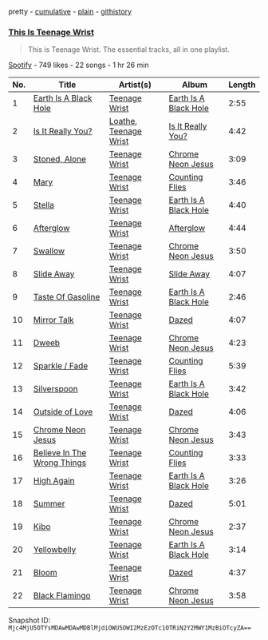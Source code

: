 pretty - [cumulative](/playlists/cumulative/37i9dQZF1DZ06evO4euSju.md) - [plain](/playlists/plain/37i9dQZF1DZ06evO4euSju) - [githistory](https://github.githistory.xyz/mackorone/spotify-playlist-archive/blob/main/playlists/plain/37i9dQZF1DZ06evO4euSju)

### [This Is Teenage Wrist](https://open.spotify.com/playlist/37i9dQZF1DZ06evO4euSju)

> This is Teenage Wrist\. The essential tracks, all in one playlist.

[Spotify](https://open.spotify.com/user/spotify) - 749 likes - 22 songs - 1 hr 26 min

| No. | Title | Artist(s) | Album | Length |
|---|---|---|---|---|
| 1 | [Earth Is A Black Hole](https://open.spotify.com/track/13a2v5JNOROuvh2MBMWxqb) | [Teenage Wrist](https://open.spotify.com/artist/79HbBkVgOVUuVhuTJ50pIx) | [Earth Is A Black Hole](https://open.spotify.com/album/2mrdThr7I4qOOivf2KSgwD) | 2:55 |
| 2 | [Is It Really You?](https://open.spotify.com/track/4ndmsvcCgLZH2hZwVw8cuJ) | [Loathe](https://open.spotify.com/artist/4G9wSdX0klmoHfjm9i6DLd), [Teenage Wrist](https://open.spotify.com/artist/79HbBkVgOVUuVhuTJ50pIx) | [Is It Really You?](https://open.spotify.com/album/3ECdQKxcDWZGwN4dSBVdoH) | 4:42 |
| 3 | [Stoned, Alone](https://open.spotify.com/track/3cWAHAlvLALNA0hnqmUzsB) | [Teenage Wrist](https://open.spotify.com/artist/79HbBkVgOVUuVhuTJ50pIx) | [Chrome Neon Jesus](https://open.spotify.com/album/7DUbrWwDxAeoNzFwKNVpiw) | 3:09 |
| 4 | [Mary](https://open.spotify.com/track/1NsZudLIW1RwsQCytCQoGt) | [Teenage Wrist](https://open.spotify.com/artist/79HbBkVgOVUuVhuTJ50pIx) | [Counting Flies](https://open.spotify.com/album/1cMUO53ujhy2sdSZdRAQvD) | 3:46 |
| 5 | [Stella](https://open.spotify.com/track/0V1Ww4KZzeNvImlv3BnLBl) | [Teenage Wrist](https://open.spotify.com/artist/79HbBkVgOVUuVhuTJ50pIx) | [Earth Is A Black Hole](https://open.spotify.com/album/2mrdThr7I4qOOivf2KSgwD) | 4:40 |
| 6 | [Afterglow](https://open.spotify.com/track/6zixerdspBU1krXRNMaalM) | [Teenage Wrist](https://open.spotify.com/artist/79HbBkVgOVUuVhuTJ50pIx) | [Afterglow](https://open.spotify.com/album/1vl7YPWGq7DgJMcOsWHWIg) | 4:44 |
| 7 | [Swallow](https://open.spotify.com/track/5zodPVnHmq8hOERLIDBmpC) | [Teenage Wrist](https://open.spotify.com/artist/79HbBkVgOVUuVhuTJ50pIx) | [Chrome Neon Jesus](https://open.spotify.com/album/7DUbrWwDxAeoNzFwKNVpiw) | 3:50 |
| 8 | [Slide Away](https://open.spotify.com/track/2DK4iSjT5g0lyqGwHOSG6f) | [Teenage Wrist](https://open.spotify.com/artist/79HbBkVgOVUuVhuTJ50pIx) | [Slide Away](https://open.spotify.com/album/1365iNoQHqzhKQng8DpkEF) | 4:07 |
| 9 | [Taste Of Gasoline](https://open.spotify.com/track/67kHOo0IxF8dcfN5SEvBRb) | [Teenage Wrist](https://open.spotify.com/artist/79HbBkVgOVUuVhuTJ50pIx) | [Earth Is A Black Hole](https://open.spotify.com/album/2mrdThr7I4qOOivf2KSgwD) | 2:46 |
| 10 | [Mirror Talk](https://open.spotify.com/track/6VBoEu64cDeRDE6f60XPts) | [Teenage Wrist](https://open.spotify.com/artist/79HbBkVgOVUuVhuTJ50pIx) | [Dazed](https://open.spotify.com/album/5OMhpOEVJ9kXp2ayrCFMLK) | 4:07 |
| 11 | [Dweeb](https://open.spotify.com/track/2rJs5L8S6ivX0Bhk1snhUm) | [Teenage Wrist](https://open.spotify.com/artist/79HbBkVgOVUuVhuTJ50pIx) | [Chrome Neon Jesus](https://open.spotify.com/album/7DUbrWwDxAeoNzFwKNVpiw) | 4:23 |
| 12 | [Sparkle / Fade](https://open.spotify.com/track/54pcxTH4RzzfvTq7f2vWem) | [Teenage Wrist](https://open.spotify.com/artist/79HbBkVgOVUuVhuTJ50pIx) | [Counting Flies](https://open.spotify.com/album/1cMUO53ujhy2sdSZdRAQvD) | 5:39 |
| 13 | [Silverspoon](https://open.spotify.com/track/16hoFpn4UinRTtqCD0iSIt) | [Teenage Wrist](https://open.spotify.com/artist/79HbBkVgOVUuVhuTJ50pIx) | [Earth Is A Black Hole](https://open.spotify.com/album/2mrdThr7I4qOOivf2KSgwD) | 3:42 |
| 14 | [Outside of Love](https://open.spotify.com/track/4pvuxa2b2V6ArNi8qBHRKH) | [Teenage Wrist](https://open.spotify.com/artist/79HbBkVgOVUuVhuTJ50pIx) | [Dazed](https://open.spotify.com/album/5OMhpOEVJ9kXp2ayrCFMLK) | 4:06 |
| 15 | [Chrome Neon Jesus](https://open.spotify.com/track/5sGU6CsPHoY0xngEjsBPkQ) | [Teenage Wrist](https://open.spotify.com/artist/79HbBkVgOVUuVhuTJ50pIx) | [Chrome Neon Jesus](https://open.spotify.com/album/7DUbrWwDxAeoNzFwKNVpiw) | 3:43 |
| 16 | [Believe In The Wrong Things](https://open.spotify.com/track/45CZwozIAJgbWlIzEjCRf5) | [Teenage Wrist](https://open.spotify.com/artist/79HbBkVgOVUuVhuTJ50pIx) | [Counting Flies](https://open.spotify.com/album/1cMUO53ujhy2sdSZdRAQvD) | 3:33 |
| 17 | [High Again](https://open.spotify.com/track/6xIRGEHZJxNobiq6Frf8BB) | [Teenage Wrist](https://open.spotify.com/artist/79HbBkVgOVUuVhuTJ50pIx) | [Earth Is A Black Hole](https://open.spotify.com/album/2mrdThr7I4qOOivf2KSgwD) | 3:26 |
| 18 | [Summer](https://open.spotify.com/track/2eVl7KmAVQNbDUpd7Dkka3) | [Teenage Wrist](https://open.spotify.com/artist/79HbBkVgOVUuVhuTJ50pIx) | [Dazed](https://open.spotify.com/album/5OMhpOEVJ9kXp2ayrCFMLK) | 5:01 |
| 19 | [Kibo](https://open.spotify.com/track/5iQPGnGBClKTf4pHdhNuAg) | [Teenage Wrist](https://open.spotify.com/artist/79HbBkVgOVUuVhuTJ50pIx) | [Chrome Neon Jesus](https://open.spotify.com/album/7DUbrWwDxAeoNzFwKNVpiw) | 2:37 |
| 20 | [Yellowbelly](https://open.spotify.com/track/1k9Iq0HDhuadenPEBv7VUQ) | [Teenage Wrist](https://open.spotify.com/artist/79HbBkVgOVUuVhuTJ50pIx) | [Earth Is A Black Hole](https://open.spotify.com/album/2mrdThr7I4qOOivf2KSgwD) | 3:14 |
| 21 | [Bloom](https://open.spotify.com/track/4dIcol4M56nWvq8OA5bm4n) | [Teenage Wrist](https://open.spotify.com/artist/79HbBkVgOVUuVhuTJ50pIx) | [Dazed](https://open.spotify.com/album/5OMhpOEVJ9kXp2ayrCFMLK) | 4:37 |
| 22 | [Black Flamingo](https://open.spotify.com/track/44OapuhaxBVQqdXQYeTKPs) | [Teenage Wrist](https://open.spotify.com/artist/79HbBkVgOVUuVhuTJ50pIx) | [Chrome Neon Jesus](https://open.spotify.com/album/7DUbrWwDxAeoNzFwKNVpiw) | 3:58 |

Snapshot ID: `Mjc4MjU5OTYsMDAwMDAwMDBlMjdiOWU5OWI2MzEzOTc1OTRiN2Y2MWY1MzBiOTcyZA==`
